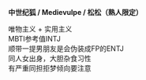 <p><b>中世纪狐 / Medievulpe / 松松（熟人限定）</b></p>

<p>唯物主义 + 实用主义<br>
MBTI参考值INTJ<br>
顺带一提男朋友是会伪装成FP的ENTJ<br>
同人女出身，大胆杂食习性<br>
有严重同担拒梦倾向要注意</p>

<!--
**Medievulpe/Medievulpe** is a ✨ _special_ ✨ repository because its `README.md` (this file) appears on your GitHub profile.

Here are some ideas to get you started:

- 🔭 I’m currently working on ...
- 🌱 I’m currently learning ...
- 👯 I’m looking to collaborate on ...
- 🤔 I’m looking for help with ...
- 💬 Ask me about ...
- 📫 How to reach me: ...
- 😄 Pronouns: ...
- ⚡ Fun fact: ...
-->
